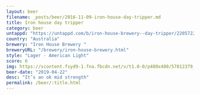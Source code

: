 ```yaml
---
layout: beer
filename: _posts/beer/2016-11-09-iron-house-day-tripper.md
title: Iron house day tripper
category: beer
untappd: "https://untappd.com/b/iron-house-brewery--day-tripper/2205722"
country: "Australia"
brewery: "Iron House Brewery "
breweryURL: "/brewery/iron-house-brewery.html"
style: "Lager - American Light"
score: 6
img: https://scontent.fsyd9-1.fna.fbcdn.net/v/t1.0-0/p480x480/57812379_10157070102588745_2775401548778307584_o.jpg?_nc_cat=102&_nc_sid=e007fa&_nc_ohc=K3aSC0FRN-sAX-YNgap&_nc_ht=scontent.fsyd9-1.fna&tp=6&oh=ba3f9b9c9e0bd35711e50ca4f4c54ae4&oe=5F939D55
beer-date: "2019-04-22"
desc: "It’s an ok mid strength"
permalink: /beer/:title.html
---
```

